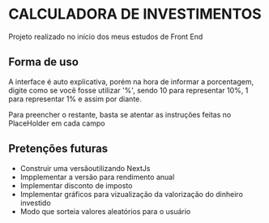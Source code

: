 # CALCULADORA DE INVESTIMENTOS

Projeto realizado no início dos meus estudos de Front End

## **Forma de uso**
  A interface é auto explicativa, porém na hora de informar a porcentagem, digite como se você fosse utilizar '%', sendo 10 para representar 10%, 1 para representar 1% e assim por diante. 
  
  Para preencher o restante, basta se atentar as instruções feitas no PlaceHolder em cada campo

## **Pretenções futuras**
+ Construir uma versãoutilizando NextJs
+ Impplementar a versão para rendimento anual
+ Implementar disconto de imposto
+ Implementar gráficos para vizualização da valorização do dinheiro investido
+ Modo que sorteia valores aleatórios para o usuário
